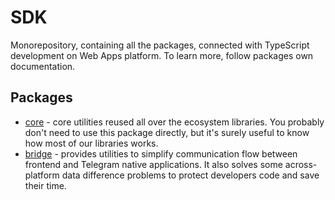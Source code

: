 # SDK

Monorepository, containing all the packages, connected with TypeScript
development on Web Apps platform. To learn more, follow packages own
documentation.

## Packages

- [core](/packages/core) - core utilities reused all over the ecosystem
  libraries. You probably don't need to use this package directly, but it's
  surely useful to know how most of our libraries works.
- [bridge](/packages/bridge) - provides utilities to simplify communication
  flow between frontend and Telegram native applications. It also solves some
  across-platform data difference problems to protect developers code and save
  their time.
